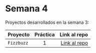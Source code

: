 # Semana 4 

Proyectos desarrollados en la semana 3:

| Proyecto | Práctica | Link al repo |
| ------------- |:-------------:| -----:|
|`Fizzbuzz`|1|[Link al repo](https://github.com/RamSantoyo/Refactoring)|
